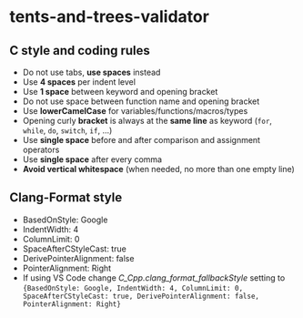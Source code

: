 # tents-and-trees-validator

## C style and coding rules
- Do not use tabs, **use spaces** instead
- Use **4 spaces** per indent level
- Use **1 space** between keyword and opening bracket
- Do not use space between function name and opening bracket
- Use **lowerCamelCase** for variables/functions/macros/types
- Opening curly **bracket** is always at the **same line** as keyword (`for`, `while`, `do`, `switch`, `if`, ...)
- Use **single space** before and after comparison and assignment operators
- Use **single space** after every comma
- **Avoid vertical whitespace** (when needed, no more than one empty line)

## Clang-Format style
- BasedOnStyle: Google
- IndentWidth: 4
- ColumnLimit: 0
- SpaceAfterCStyleCast: true
- DerivePointerAlignment: false
- PointerAlignment: Right
- If using VS Code change *C_Cpp.clang_format_fallbackStyle* setting to `{BasedOnStyle: Google, IndentWidth: 4, ColumnLimit: 0, SpaceAfterCStyleCast: true, DerivePointerAlignment: false, PointerAlignment: Right}`
